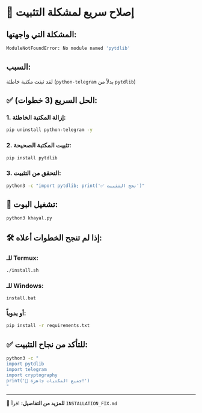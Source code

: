 # 🚨 إصلاح سريع لمشكلة التثبيت

## المشكلة التي واجهتها:
```bash
ModuleNotFoundError: No module named 'pytdlib'
```

## السبب:
لقد ثبتت مكتبة خاطئة (`python-telegram` بدلاً من `pytdlib`)

## ✅ الحل السريع (3 خطوات):

### 1. إزالة المكتبة الخاطئة:
```bash
pip uninstall python-telegram -y
```

### 2. تثبيت المكتبة الصحيحة:
```bash
pip install pytdlib
```

### 3. التحقق من التثبيت:
```bash
python3 -c "import pytdlib; print('✅ نجح التثبيت')"
```

## 🚀 تشغيل البوت:
```bash
python3 khayal.py
```

## 🛠️ إذا لم تنجح الخطوات أعلاه:

### للـ Termux:
```bash
./install.sh
```

### للـ Windows:
```batch
install.bat
```

### أو يدوياً:
```bash
pip install -r requirements.txt
```

## ✅ للتأكد من نجاح التثبيت:
```bash
python3 -c "
import pytdlib
import telegram  
import cryptography
print('🎉 جميع المكتبات جاهزة!')
"
```

---
📖 **للمزيد من التفاصيل:** اقرأ `INSTALLATION_FIX.md`